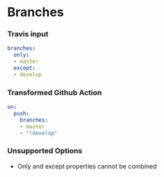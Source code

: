 # Branches

### Travis input

```yaml
branches:
  only:
  - master
  except:
  - develop

```

### Transformed Github Action

```yaml
on:
  push:
    branches:
    - master
    - "!develop"
```

### Unsupported Options

- Only and except properties cannot be combined 